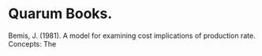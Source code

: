 # Quarum Books.

Bemis, J. (1981). A model for examining cost implications of production rate. Concepts: The